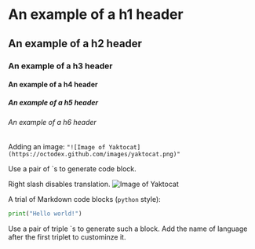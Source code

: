 # An example of a h1 header
## An example of a h2 header
### An example of a h3 header
#### An example of a h4 header
##### An example of a h5 header
###### An example of a h6 header
Adding an image: `"![Image of Yaktocat](https://octodex.github.com/images/yaktocat.png)"`

Use a pair of \`s to generate code block.

Right slash disables translation.
![Image of Yaktocat](https://octodex.github.com/images/yaktocat.png)

A trial of Markdown code blocks (`python` style):

```python
print("Hello world!")
```

Use a pair of triple \`s to generate such a block. Add the name of language after the first triplet to custominze it.
